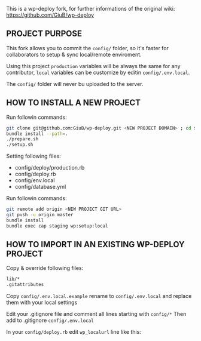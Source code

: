 This is a wp-deploy fork, for further informations of the original wiki:
https://github.com/GiuB/wp-deploy

## PROJECT PURPOSE

This fork allows you to commit the `config/` folder, so it's faster for collaborators to setup & sync local/remote enviroment.

Using this project `production` variables will be always the same for any contributor, `local` variables can be customize by editin `config/.env.local`.

The `config/` folder will never bu uploaded to the server.

## HOW TO INSTALL A NEW PROJECT

Run followin commands:

```bash
git clone git@github.com:GiuB/wp-deploy.git <NEW PROJECT DOMAIN> ; cd $_
bundle install --path=.
./prepare.sh
./setup.sh
```

Setting following files:
- config/deploy/production.rb
- config/deploy.rb
- config/env.local
- config/database.yml

Run followin commands:
```bash
git remote add origin <NEW PROJECT GIT URL>
git push -u origin master
bundle install
bundle exec cap staging wp:setup:local
```

## HOW TO IMPORT IN AN EXISTING WP-DEPLOY PROJECT

Copy & override following files:
```bash
lib/*
.gitattributes
```

Copy `config/.env.local.example` rename to `config/.env.local` and replace them with your local settings

Edit your .gitignore file and comment all lines starting with `config/*`
Then add to .gitignore `config/.env.local`

In your `config/deploy.rb` edit `wp_localurl` line like this:
